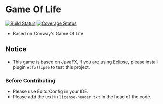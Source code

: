 # Game Of Life
[![Build Status](https://travis-ci.org/HuajiStudio/GameOfLife.svg?branch=master)](https://travis-ci.org/HuajiStudio/GameOfLife)
[![Coverage Status](https://coveralls.io/repos/github/HuajiStudio/GameOfLife/badge.svg?branch=master)](https://coveralls.io/github/HuajiStudio/GameOfLife?branch=master)

* Based on Conway's Game Of Life

## Notice

* This game is based on JavaFX, if you are using Eclipse,
please install plugin `e(fx)lipse` to test this project.

### Before Contributing

* Please use EditorConfig in your IDE.
* Please add the text in `license-header.txt` in the head of the code.

